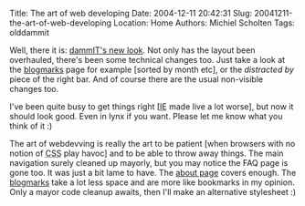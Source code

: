 Title: The art of web developing
Date: 2004-12-11 20:42:31
Slug: 20041211-the-art-of-web-developing
Location: Home
Authors: Michiel Scholten
Tags: olddammit

<p>Well, there it is: <a href="http://aquariusoft.org/~mbscholt/">dammIT's new look</a>. Not only has the layout been overhauled, there's been some technical changes too. Just take a look at the <a href="blogmarks.php">blogmarks</a> page for example [sorted by month etc], or the <em>distracted by</em> piece of the right bar. And of course there are the usual non-visible changes too.</p>
<p>I've been quite busy to get things right [<acronym title="Instant Errors">IE</acronym> made live a lot worse], but now it should look good. Even in lynx if you want. Please let me know what you think of it :)</p>
<p>The art of webdevving is really the art to be patient [when browsers with no notion of <acronym title="Cascading Style Sheets">CSS</acronym> play havoc] and to be able to throw away things. The main navigation surely cleaned up mayorly, but you may notice the FAQ page is gone too. It was just a bit lame to have. The <a href="index.php?page=about">about page</a> covers enough. The <a href="blogmarks.php">blogmarks</a> take a lot less space and are more like bookmarks in my opinion. Only a mayor code cleanup awaits, then I'll make an alternative stylesheet :)</p>